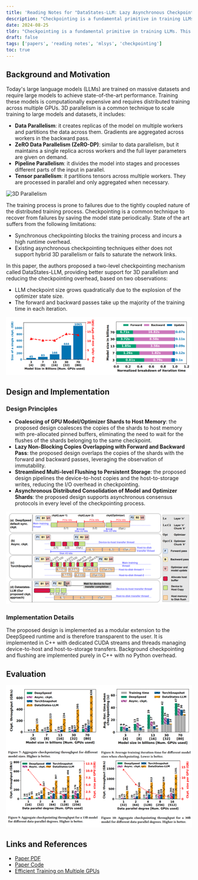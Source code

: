```yaml
---
title: 'Reading Notes for "DataStates-LLM: Lazy Asynchronous Checkpointing for Large Language Models"'
description: "Checkpointing is a fundamental primitive in training LLMs. This paper proposes a novel mechanism of checkpointing called DataStates-LLM, providing better support for 3D parallelism and reducing the checkpointing overhead in distributed training by pipelining the asynchronous data transfers between each level of the checkpointing process, leveraging the observation that the forward and backward passes take up the majority of the training time in each iteration."
date: 2024-08-25
tldr: "Checkpointing is a fundamental primitive in training LLMs. This paper proposes a novel mechanism of checkpointing called DataStates-LLM, providing better support for 3D parallelism and reducing the checkpointing overhead in distributed training by pipelining the asynchronous data transfers between each level of the checkpointing process, leveraging the observation that the forward and backward passes take up the majority of the training time in each iteration."
draft: false
tags: ['papers', 'reading notes', 'mlsys', 'checkpointing']
toc: true
---
```


## Background and Motivation

Today's large language models (LLMs) are trained on massive datasets and require large models to achieve state-of-the-art performance. Training these models is computationally expensive and requires distributed training across multiple GPUs. 3D parallelism is a common technique to scale training to large models and datasets, it includes:

* **Data Parallelism**: it creates replicas of the model on multiple workers and partitions the data across them. Gradients are aggregated across workers in the backward pass.
* **ZeRO Data Parallelism (ZeRO-DP)**: similar to data parallelism, but it maintains a single replica across workers and the full layer parameters are given on demand.
* **Pipeline Parallelism**: it divides the model into stages and processes different parts of the input in parallel.
* **Tensor parallelism**: it partitions tensors across multiple workers. They are processed in parallel and only aggregated when necessary.

![3D Parallelism](https://www.microsoft.com/en-us/research/uploads/prodnew/2020/09/Blog_DeepSpeed3_Figure2_highres.png)

The training process is prone to failures due to the tightly coupled nature of the distributed training process. Checkpointing is a common technique to recover from failures by saving the model state periodically. State of the art suffers from the following limitations:

* Synchronous checkpointing blocks the training process and incurs a high runtime overhead.
* Existing asynchronous checkpointing techniques either does not support hybrid 3D parallelism or fails to saturate the network links.

In this paper, the authors proposed a two-level checkpointing mechanism called DataStates-LLM, providing better support for 3D parallelism and reducing the checkpointing overhead, based on two observations:

* LLM checkpoint size grows quadratically due to the explosion of the optimizer state size.
* The forward and backward passes take up the majority of the training time in each iteration.

![Two Observations](key-observations.png)

## Design and Implementation

### Design Principles

* **Coalescing of GPU Model/Optimizer Shards to Host Memory**: the proposed design coalesces the copies of the shards to host memory with pre-allocated pinned buffers, eliminating the need to wait for the flushes of the shards belonging to the same checkpoint.
* **Lazy Non-Blocking Copies Overlapping with Forward and Backward Pass**: the proposed design overlaps the copies of the shards with the forward and backward passes, leveraging the observation of immutability.
* **Streamlined Multi-level Flushing to Persistent Storage**: the proposed design pipelines the device-to-host copies and the host-to-storage writes, reducing the I/O overhead in checkpointing.
* **Asynchronous Distributed Consolidation of Model and Optimizer Shards**: the proposed design supports asynchronous consensus protocols in every level of the checkpointing process.

![Design Principles](design-principles.png)

### Implementation Details

The proposed design is implemented as a modular extension to the DeepSpeed runtime and is therefore transparent to the user. It is implemented in C++ with dedicated CUDA streams and threads managing device-to-host and host-to-storage transfers. Background checkpointing and flushing are implemented purely in C++ with no Python overhead.

## Evaluation

![Evaluation](evaluation.png)

## Links and References

* [Paper PDF](https://doi.org/10.1145/3625549.3658685)
* [Paper Code](https://github.com/DataStates/datastates-llm)
* [Efficient Training on Multiple GPUs](https://huggingface.co/docs/transformers/main/en/perf_train_gpu_many)
